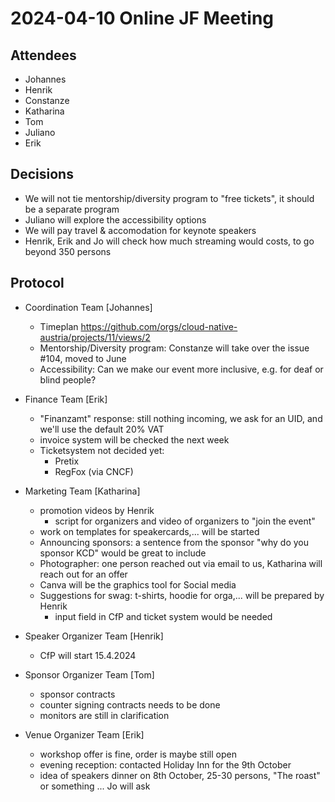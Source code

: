 # 2024-04-10 Online JF Meeting

## Attendees

- Johannes
- Henrik
- Constanze
- Katharina
- Tom
- Juliano
- Erik

## Decisions

- We will not tie mentorship/diversity program to "free tickets", it should be a separate program
- Juliano will explore the accessibility options
- We will pay travel & accomodation for keynote speakers
- Henrik, Erik and Jo will check how much streaming would costs, to go beyond 350 persons

## Protocol

- Coordination Team [Johannes]
  - Timeplan https://github.com/orgs/cloud-native-austria/projects/11/views/2
  - Mentorship/Diversity program: Constanze will take over the issue #104, moved to June
  - Accessibility: Can we make our event more inclusive, e.g. for deaf or blind people?

- Finance Team [Erik]
  - "Finanzamt" response: still nothing incoming, we ask for an UID, and we'll use the default 20% VAT
  - invoice system will be checked the next week
  - Ticketsystem not decided yet:
    - Pretix
    - RegFox (via CNCF)

- Marketing Team [Katharina]
  - promotion videos by Henrik
    - script for organizers and video of organizers to "join the event"
  - work on templates for speakercards,... will be started
  - Announcing sponsors: a sentence from the sponsor "why do you sponsor KCD" would be great to include
  - Photographer: one person reached out via email to us, Katharina will reach out for an offer
  - Canva will be the graphics tool for Social media
  - Suggestions for swag: t-shirts, hoodie for orga,... will be prepared by Henrik
    - input field in CfP and ticket system would be needed

- Speaker Organizer Team [Henrik]
  - CfP will start 15.4.2024

- Sponsor Organizer Team [Tom]
  - sponsor contracts
  - counter signing contracts needs to be done
  - monitors are still in clarification

- Venue Organizer Team [Erik]
  - workshop offer is fine, order is maybe still open
  - evening reception: contacted Holiday Inn for the 9th October
  - idea of speakers dinner on 8th October, 25-30 persons, "The roast" or something ... Jo will ask
